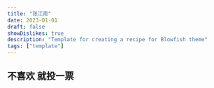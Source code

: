 ```yaml
---
title: "张江南"
date: 2023-01-01
draft: false
showDislikes: true
description: "Template for creating a recipe for Blowfish theme"
tags: ["template"]
---
```


## 不喜欢 就投一票